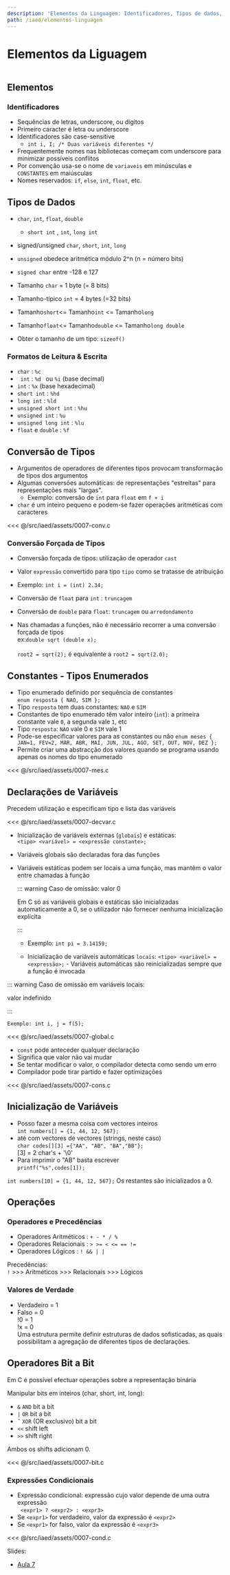 ```yaml
---
description: 'Elementos da Linguagem: Identificadores, Tipos de dados, Formatos de Leitura e Escrita. Conversão de tipos. Tipos Enumerados. Inicialização de Variáveis. Operadores e Precedências.'
path: /iaed/elementos-linguagem
---
```


# Elementos da Liguagem

```toc

```

## Elementos

### Identificadores

- Sequências de letras, underscore, ou dígitos
- Primeiro caracter é letra ou underscore
- Identificadores são case-sensitive
  - `int i, I; /* Duas variáveis diferentes */`
- Frequentemente nomes nas bibliotecas começam com
  underscore para minimizar possíveis conflitos
- Por convenção usa-se o nome de `variaveis` em
  minúsculas e `CONSTANTES` em maiúsculas
- Nomes reservados: `if`, `else`, `int`, `float`, etc.

## Tipos de Dados

- `char`, `int`, `float`, `double`
  - `short int` , `int`, `long int`
- signed/unsigned `char`, `short`, `int`, `long`
- `unsigned` obedece aritmética módulo 2^n (n = número bits)
- `signed char` entre -128 e 127
- Tamanho `char` = 1 byte (= 8 bits)
- Tamanho-típico `int` = 4 bytes (=32 bits)
- Tamanho`short`<= Tamanho`int` <= Tamanho`long`

- Tamanho`float`<= Tamanho`double` <=
  Tamanho`long double`
- Obter o tamanho de um tipo: `sizeof()`

### Formatos de Leitura & Escrita

- `char` : `%c`
- ` int` : `%d ` ou `%i` (base decimal)
- `int` : `%x` (base hexadecimal)
- `short int` : `%hd`
- `long int` : `%ld`
- `unsigned short int` : `%hu`
- `unsigned int` : `%u`
- `unsigned long int` : `%lu`
- `float` e `double` : `%f`

## Conversão de Tipos

- Argumentos de operadores de diferentes tipos
  provocam transformação de tipos dos argumentos
- Algumas conversões automáticas: de representações
  "estreitas" para representações mais "largas".
  - Exemplo:
    conversão de `int` para `float` em `f + i`
- `char` é um inteiro pequeno e podem-se fazer operações
  aritméticas com caracteres

<<< @/src/iaed/assets/0007-conv.c

### Conversão Forçada de Tipos

- Conversão forçada de tipos: utilização de operador `cast`
- Valor `expressão` convertido para tipo `tipo` como se
  tratasse de atribuição
- Exemplo: `int i = (int) 2.34;`
- Conversão de `float` para `int` : `truncagem`
- Conversão de `double` para `float`: `truncagem` ou
  `arredondamento`

- Nas chamadas a funções, não é necessário recorrer a uma
  conversão forçada de tipos\
  ex:`double sqrt (double x);`\
  \
  `root2 = sqrt(2);` é equivalente a
  `root2 = sqrt(2.0);`

## Constantes - Tipos Enumerados

- Tipo enumerado definido por sequência de constantes\
  `enum resposta { NAO, SIM };`
- Tipo `resposta` tem duas constantes: `NAO` e `SIM`
- Constantes de tipo enumerado têm valor inteiro (`int`): a
  primeira constante vale `0`, a segunda vale `1`, etc
- Tipo `resposta`: `NAO` vale 0 e `SIM` vale 1
- Pode-se especificar valores para as constantes ou não
  `enum meses { JAN=1, FEV=2, MAR, ABR, MAI, JUN, JUL, AGO, SET, OUT, NOV, DEZ };`
- Permite criar uma abstracção dos valores quando se
  programa usando apenas os nomes do tipo enumerado

<<< @/src/iaed/assets/0007-mes.c

## Declarações de Variáveis

Precedem utilização e especificam tipo e lista das variáveis

<<< @/src/iaed/assets/0007-decvar.c

- Inicialização de variáveis externas (`globais`) e estáticas: \
  `<tipo> <variável> = <expressão constante>;`
- Variáveis globais são declaradas fora das funções
- Variáveis estáticas podem ser locais a uma função, mas
  mantêm o valor entre chamadas à função

  ::: warning Caso de omissão: valor 0

  Em C só as variáveis globais e estáticas são inicializadas
  automaticamente a 0, se o utilizador não fornecer nenhuma
  inicialização explícita

  :::

  - Exemplo: `int pi = 3.14159;`

  - Inicialização de variáveis automáticas `locais`:
    `<tipo> <variável> = <expressão>;` - Variáveis automáticas são reinicializadas sempre que a
    função é invocada

::: warning Caso de omissão em variáveis locais:

valor indefinido

:::

`Exemplo: int i, j = f(5);`

<<< @/src/iaed/assets/0007-global.c

- `const` pode anteceder qualquer declaração
- Significa que valor não vai mudar
- Se tentar modificar o valor, o compilador detecta como
  sendo um erro
- Compilador pode tirar partido e fazer optimizações

<<< @/src/iaed/assets/0007-cons.c

## Inicialização de Variáveis

- Posso fazer a mesma coisa com vectores inteiros\
  `int numbers[] = {1, 44, 12, 567};`
- até com vectores de vectores (strings, neste caso)\
  `char codes[][3] ={"AA", "AB", "BA","BB"};`\
  [3] = 2 char's + '\0'
- Para imprimir o "AB" basta escrever\
  `printf("%s",codes[1]);`

`int numbers[10] = {1, 44, 12, 567};`
Os restantes são inicializados a 0.

## Operações

### Operadores e Precedências

- Operadores Aritméticos :
  `+ - * / %`
- Operadores Relacionais :
  `> >= < <= == !=`
- Operadores Lógicos :
  `! && | |`

Precedências:\
`!` >>> Aritméticos >>> Relacionais >>> Lógicos

### Valores de Verdade

- Verdadeiro = 1
- Falso = 0 \
  !0 = 1 \
  !x = 0 \
  Uma estrutura permite definir estruturas de dados sofisticadas, as quais possibilitam a agregação de diferentes tipos de declarações.

## Operadores Bit a Bit

Em C é possível efectuar operações sobre a
representação binária

Manipular bits em inteiros (char, short, int, long):

- `&` `AND` bit a bit
- `|` `OR` bit a bit
- `ˆ` `XOR` (OR exclusivo) bit a bit
- `<<` shift left
- `>>` shift right

Ambos os shifts adicionam 0.

<<< @/src/iaed/assets/0007-bit.c

### Expressões Condicionais

- Expressão condicional: expressão cujo valor depende de
  uma outra expressão\
  ` <expr1> ? <expr2> : <expr3>`
- Se `<expr1>` for verdadeiro, valor da expressão é `<expr2>`
- Se `<expr1>` for falso, valor da expressão é `<expr3>`

<<< @/src/iaed/assets/0007-cond.c

Slides:

- [Aula 7](https://drive.google.com/file/d/1Qflt6mId0-75znhCgwscN2v7aLKrStTC/view?usp=sharing)
